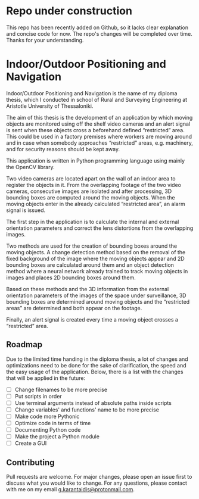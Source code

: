 # Repo under construction

This repo has been recently added on Github, so it lacks clear explanation and concise code for now. The repo's changes will be completed over time. Thanks for your understanding.

# Indoor/Outdoor Positioning and Navigation

Indoor/Outdoor Positioning and Navigation is the name of my diploma thesis, which I conducted in school of Rural and Surveying Engineering at Aristotle University of Thessaloniki. 

The aim of this thesis is the development of an application by which moving objects are monitored using off the shelf video cameras and an alert signal is sent when these objects cross a beforehand defined “restricted” area. This could be used in a factory premises where workers are moving around and in case when somebody approaches “restricted” areas, e.g. machinery, and for security reasons should be kept away.

This application is written in Python programming language using mainly the
OpenCV library.

Two video cameras are located apart on the wall of an indoor area to register the objects in it. From the overlapping footage of the two video cameras, consecutive images are isolated and after processing, 3D bounding boxes are computed around the moving objects. When the moving objects enter in the already calculated “restricted area”, an alarm signal is issued.

The first step in the application is to calculate the internal and external orientation parameters and correct the lens distortions from the overlapping images. 

Two methods are used for the creation of bounding boxes around the moving objects. A change detection method based on the removal of the fixed background of the image where the moving objects appear and 2D bounding boxes are calculated around them and an object detection method where a neural network already trained to track moving objects in images and places 2D bounding boxes around them.

Based on these methods and the 3D information from the external orientation parameters of the images of the space under surveillance, 3D bounding boxes are determined around moving objects and the “restricted areas” are determined and both appear on the footage.

Finally, an alert signal is created every time a moving object crosses a “restricted” area.

## Roadmap

Due to the limited time handing in the diploma thesis, a lot of changes and optimizations need to be done for the sake of clarification, the speed and the easy usage of the application. Below, there is a list with the changes that will be applied in the future:

- [ ] Change filenames to be more precise
- [ ] Put scripts in order
- [ ] Use terminal arguments instead of absolute paths inside scripts
- [ ] Change variables' and functions' name to be more precise
- [ ] Make code more Pythonic
- [ ] Optimize code in terms of time
- [ ] Documenting Python code
- [ ] Make the project a Python module
- [ ] Create a GUI

## Contributing

Pull requests are welcome. For major changes, please open an issue first to discuss what you would like to change. For any questions, please contact with me on my email g.karantaidis@protonmail.com.